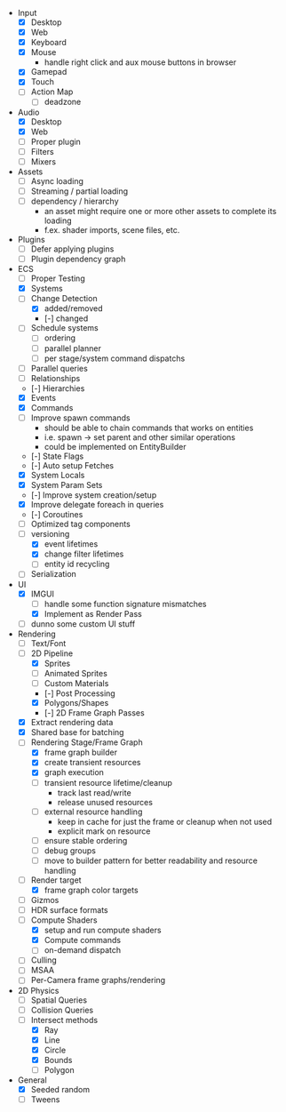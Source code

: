 - Input
	- [x] Desktop
	- [x] Web
	- [x] Keyboard
	- [x] Mouse
		- handle right click and aux mouse buttons in browser
	- [x] Gamepad
	- [x] Touch
	- [ ] Action Map
		- [ ] deadzone
- Audio
	- [x] Desktop
	- [x] Web
	- [ ] Proper plugin
	- [ ] Filters
	- [ ] Mixers
- Assets
	- [ ] Async loading
	- [ ] Streaming / partial loading
	- [ ] dependency / hierarchy
		- an asset might require one or more other assets to complete its loading
		- f.ex. shader imports, scene files, etc.
- Plugins
	- [ ] Defer applying plugins
	- [ ] Plugin dependency graph
- ECS
	- [ ] Proper Testing
	- [x] Systems
	- [ ] Change Detection
		- [x] added/removed
		- [-] changed
	- [ ] Schedule systems
		- [ ] ordering
		- [ ] parallel planner
		- [ ] per stage/system command dispatchs
	- [ ] Parallel queries
	- [ ] Relationships
	- [-] Hierarchies
	- [x] Events
	- [x] Commands
	- [ ] Improve spawn commands
		- should be able to chain commands that works on entities
		- i.e. spawn -> set parent and other similar operations
		- could be implemented on EntityBuilder
	- [-] State Flags
	- [-] Auto setup Fetches
	- [x] System Locals
	- [x] System Param Sets
	- [-] Improve system creation/setup
	- [x] Improve delegate foreach in queries
	- [-] Coroutines
	- [ ] Optimized tag components
	- [ ] versioning
		- [x] event lifetimes
		- [x] change filter lifetimes
		- [ ] entity id recycling
	- [ ] Serialization
- UI
	- [x] IMGUI
		- [ ] handle some function signature mismatches
		- [x] Implement as Render Pass
	- [ ] dunno some custom UI stuff
- Rendering
	- [ ] Text/Font
	- [ ] 2D Pipeline
		- [x] Sprites
		- [ ] Animated Sprites
		- [ ] Custom Materials
		- [-] Post Processing
		- [x] Polygons/Shapes
		- [-] 2D Frame Graph Passes
	- [x] Extract rendering data
	- [x] Shared base for batching
	- [ ] Rendering Stage/Frame Graph
		- [x] frame graph builder
		- [x] create transient resources
		- [x] graph execution
		- [ ] transient resource lifetime/cleanup
			- track last read/write
			- release unused resources
		- [ ] external resource handling
			- keep in cache for just the frame or cleanup when not used
			- explicit mark on resource
		- [ ] ensure stable ordering
		- [ ] debug groups
		- [ ] move to builder pattern for better readability and resource handling
	- [ ] Render target
		- [x] frame graph color targets
	- [ ] Gizmos
	- [ ] HDR surface formats
	- [ ] Compute Shaders
		- [x] setup and run compute shaders
		- [x] Compute commands
		- [ ] on-demand dispatch
	- [ ] Culling
	- [ ] MSAA
	- [ ] Per-Camera frame graphs/rendering
- 2D Physics
	- [ ] Spatial Queries
	- [ ] Collision Queries
	- [ ] Intersect methods
		- [x] Ray
		- [x] Line
		- [x] Circle
		- [x] Bounds
		- [ ] Polygon
- General
	- [x] Seeded random
	- [ ] Tweens